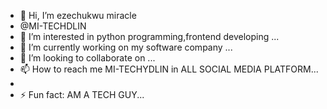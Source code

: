 - 👋 Hi, I’m ezechukwu miracle 
- @MI-TECHDLIN
- 👀 I’m interested in python programming,frontend developing  ...
- 🌱 I’m currently working on my software company ...
- 💞️ I’m looking to collaborate on ...
- 📫 How to reach me  MI-TECHYDLIN in ALL SOCIAL MEDIA  PLATFORM...
- 
- ⚡ Fun fact: AM A TECH GUY...

<!---
MI-TECHDLIN/MI-TECHDLIN is a ✨ special ✨ repository because its `README.md` (this file) appears on your GitHub profile.
You can click the Preview link to take a look at your changes.
--->

